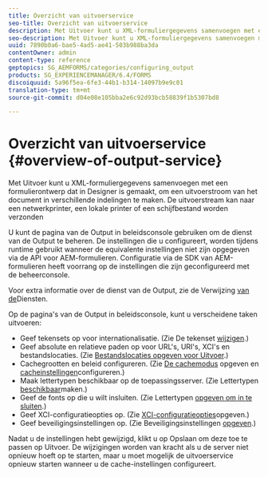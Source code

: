 ```yaml
---
title: Overzicht van uitvoerservice
seo-title: Overzicht van uitvoerservice
description: Met Uitvoer kunt u XML-formuliergegevens samenvoegen met een formulierontwerp dat in Designer is gemaakt, om een uitvoerstroom van het document in verschillende indelingen te maken.
seo-description: Met Uitvoer kunt u XML-formuliergegevens samenvoegen met een formulierontwerp dat in Designer is gemaakt, om een uitvoerstroom van het document in verschillende indelingen te maken.
uuid: 7890b0a6-bae5-4ad5-ae41-503b988ba3da
contentOwner: admin
content-type: reference
geptopics: SG_AEMFORMS/categories/configuring_output
products: SG_EXPERIENCEMANAGER/6.4/FORMS
discoiquuid: 5a96f5ea-6fe3-44b1-b314-14097b9e9c01
translation-type: tm+mt
source-git-commit: d04e08e105bba2e6c92d93bcb58839f1b5307bd8

---
```



# Overzicht van uitvoerservice {#overview-of-output-service}

Met Uitvoer kunt u XML-formuliergegevens samenvoegen met een formulierontwerp dat in Designer is gemaakt, om een uitvoerstroom van het document in verschillende indelingen te maken. De uitvoerstream kan naar een netwerkprinter, een lokale printer of een schijfbestand worden verzonden

U kunt de pagina van de Output in beleidsconsole gebruiken om de dienst van de Output te beheren. De instellingen die u configureert, worden tijdens runtime gebruikt wanneer de equivalente instellingen niet zijn opgegeven via de API voor AEM-formulieren. Configuratie via de SDK van AEM-formulieren heeft voorrang op de instellingen die zijn geconfigureerd met de beheerconsole.

Voor extra informatie over de dienst van de Output, zie de Verwijzing [van de](https://www.adobe.com/go/learn_aemforms_services_61)Diensten.

Op de pagina&#39;s van de Output in beleidsconsole, kunt u verscheidene taken uitvoeren:

* Geef tekensets op voor internationalisatie. (Zie De tekenset [wijzigen](/help/forms/using/admin-help/change-character-set.md#change-the-character-set).)
* Geef absolute en relatieve paden op voor URL&#39;s, URI&#39;s, XCI&#39;s en bestandslocaties. (Zie [Bestandslocaties opgeven voor Uitvoer](/help/forms/using/admin-help/specify-file-locations-output.md#specify-file-locations-for-output).)
* Cachegrootten en beleid configureren. (Zie [De cachemodus](/help/forms/using/admin-help/configuring-caching-output.md#specifying-the-cache-mode) opgeven en [cacheinstellingen](/help/forms/using/admin-help/configuring-caching-output.md#configuring-cache-settings)configureren.)
* Maak lettertypen beschikbaar op de toepassingsserver. (Zie Lettertypen [beschikbaar](/help/forms/using/admin-help/make-fonts-available.md#make-fonts-available)maken.)
* Geef de fonts op die u wilt insluiten. (Zie Lettertypen [opgeven om in te sluiten](/help/forms/using/admin-help/specify-fonts-embed.md#specify-fonts-to-embed).)
* Geef XCI-configuratieopties op. (Zie [XCI-configuratieopties](/help/forms/using/admin-help/specify-xci-configuration-options.md#specify-xci-configuration-options)opgeven.)
* Geef beveiligingsinstellingen op. (Zie Beveiligingsinstellingen [opgeven](/help/forms/using/admin-help/specify-security-settings.md#specify-security-settings).)

Nadat u de instellingen hebt gewijzigd, klikt u op Opslaan om deze toe te passen op Uitvoer. De wijzigingen worden van kracht als u de server niet opnieuw hoeft op te starten, maar u moet mogelijk de uitvoerservice opnieuw starten wanneer u de cache-instellingen configureert.
